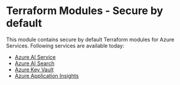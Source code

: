 # Terraform Modules - Secure by default

This module contains secure by default Terraform modules for Azure Services. Following services are available today:

- [Azure AI Service](/modules/aiservice/)
- [Azure AI Search](/modules/aisearch/)
- [Azure Key Vault](/modules/keyvault/)
- [Azure Application Insights](/modules/applicationinsights/)
